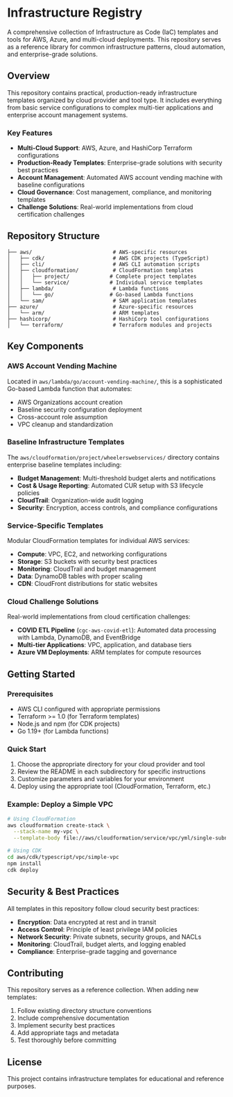 # Infrastructure Registry

A comprehensive collection of Infrastructure as Code (IaC) templates and tools for AWS, Azure, and multi-cloud deployments. This repository serves as a reference library for common infrastructure patterns, cloud automation, and enterprise-grade solutions.

## Overview

This repository contains practical, production-ready infrastructure templates organized by cloud provider and tool type. It includes everything from basic service configurations to complex multi-tier applications and enterprise account management systems.

### Key Features

- **Multi-Cloud Support**: AWS, Azure, and HashiCorp Terraform configurations
- **Production-Ready Templates**: Enterprise-grade solutions with security best practices
- **Account Management**: Automated AWS account vending machine with baseline configurations
- **Cloud Governance**: Cost management, compliance, and monitoring templates
- **Challenge Solutions**: Real-world implementations from cloud certification challenges

## Repository Structure

```
├── aws/                          # AWS-specific resources
│   ├── cdk/                      # AWS CDK projects (TypeScript)
│   ├── cli/                      # AWS CLI automation scripts
│   ├── cloudformation/           # CloudFormation templates
│   │   ├── project/             # Complete project templates
│   │   └── service/             # Individual service templates
│   ├── lambda/                   # Lambda functions
│   │   └── go/                  # Go-based Lambda functions
│   └── sam/                      # SAM application templates
├── azure/                        # Azure-specific resources
│   └── arm/                      # ARM templates
├── hashicorp/                    # HashiCorp tool configurations
│   └── terraform/                # Terraform modules and projects
```

## Key Components

### AWS Account Vending Machine
Located in `aws/lambda/go/account-vending-machine/`, this is a sophisticated Go-based Lambda function that automates:
- AWS Organizations account creation
- Baseline security configuration deployment
- Cross-account role assumption
- VPC cleanup and standardization

### Baseline Infrastructure Templates
The `aws/cloudformation/project/wheelerswebservices/` directory contains enterprise baseline templates including:
- **Budget Management**: Multi-threshold budget alerts and notifications
- **Cost & Usage Reporting**: Automated CUR setup with S3 lifecycle policies  
- **CloudTrail**: Organization-wide audit logging
- **Security**: Encryption, access controls, and compliance configurations

### Service-Specific Templates
Modular CloudFormation templates for individual AWS services:
- **Compute**: VPC, EC2, and networking configurations
- **Storage**: S3 buckets with security best practices
- **Monitoring**: CloudTrail and budget management
- **Data**: DynamoDB tables with proper scaling
- **CDN**: CloudFront distributions for static websites

### Cloud Challenge Solutions
Real-world implementations from cloud certification challenges:
- **COVID ETL Pipeline** (`cgc-aws-covid-etl`): Automated data processing with Lambda, DynamoDB, and EventBridge
- **Multi-tier Applications**: VPC, application, and database tiers
- **Azure VM Deployments**: ARM templates for compute resources

## Getting Started

### Prerequisites
- AWS CLI configured with appropriate permissions
- Terraform >= 1.0 (for Terraform templates)
- Node.js and npm (for CDK projects)
- Go 1.19+ (for Lambda functions)

### Quick Start
1. Choose the appropriate directory for your cloud provider and tool
2. Review the README in each subdirectory for specific instructions
3. Customize parameters and variables for your environment
4. Deploy using the appropriate tool (CloudFormation, Terraform, etc.)

### Example: Deploy a Simple VPC
```bash
# Using CloudFormation
aws cloudformation create-stack \
  --stack-name my-vpc \
  --template-body file://aws/cloudformation/service/vpc/yml/single-subnet-vpc.yml

# Using CDK
cd aws/cdk/typescript/vpc/simple-vpc
npm install
cdk deploy
```

## Security & Best Practices

All templates in this repository follow cloud security best practices:
- **Encryption**: Data encrypted at rest and in transit
- **Access Control**: Principle of least privilege IAM policies
- **Network Security**: Private subnets, security groups, and NACLs
- **Monitoring**: CloudTrail, budget alerts, and logging enabled
- **Compliance**: Enterprise-grade tagging and governance

## Contributing

This repository serves as a reference collection. When adding new templates:
1. Follow existing directory structure conventions
2. Include comprehensive documentation
3. Implement security best practices
4. Add appropriate tags and metadata
5. Test thoroughly before committing

## License

This project contains infrastructure templates for educational and reference purposes.
